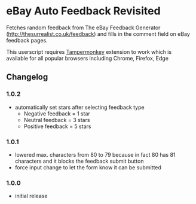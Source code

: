 # eBay Auto Feedback Revisited
Fetches random feedback from The eBay Feedback Generator (http://thesurrealist.co.uk/feedback) and fills in the comment field on eBay feedback pages.

This userscript requires [Tampermonkey](https://tampermonkey.net) extension to work which is available for all popular browsers including Chrome, Firefox, Edge

## Changelog

### 1.0.2
- automatically set stars after selecting feedback type
  - Negative feedback = 1 star
  - Neutral feedback = 3 stars
  - Positive feedback = 5 stars

### 1.0.1
- lowered max. characters from 80 to 79 because in fact 80 has 81 characters and it blocks the feedback submit button
- force input change to let the form know it can be submitted

### 1.0.0
- initial release